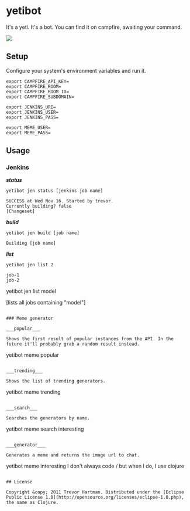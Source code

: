 # yetibot

It's a yeti. It's a bot. You can find it on campfire, awaiting your command.

<img src="http://www.decide.com/img/yeti.png" />

## Setup

Configure your system's environment variables and run it.

```
export CAMPFIRE_API_KEY=
export CAMPFIRE_ROOM=
export CAMPFIRE_ROOM_ID=
export CAMPFIRE_SUBDOMAIN=

export JENKINS_URI=
export JENKINS_USER=
export JENKINS_PASS=

export MEME_USER=
export MEME_PASS=
```


## Usage

### Jenkins

___status___

```
yetibot jen status [jenkins job name]

SUCCESS at Wed Nov 16. Started by trevor.
Currently building? false
[Changeset]
```

___build___

```
yetibot jen build [job name]

Building [job name]
```

___list___

```
yetibot jen list 2

job-1
job-2
```

yetibot jen list model

[lists all jobs containing "model"]
```

### Meme generator

___popular___

Shows the first result of popular instances from the API. In the future it'll probably grab a random result instead.

```
yetibot meme popular
```

___trending___

Shows the list of trending generators.

```
yetibot meme trending
```

___search___

Searches the generators by name.

```
yetibot meme search interesting
```

___generator___

Generates a meme and returns the image url to chat.

```
yetibot meme interesting I don't always code / but when I do, I use clojure
```

## License

Copyright &copy; 2011 Trevor Hartman. Distributed under the [Eclipse Public License 1.0](http://opensource.org/licenses/eclipse-1.0.php), the same as Clojure.


